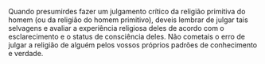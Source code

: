 ﻿Quando presumirdes fazer um julgamento crítico da religião primitiva do homem (ou da religião do homem primitivo), deveis lembrar de julgar tais selvagens e avaliar a experiência religiosa deles de acordo com o esclarecimento e o status de consciência deles. Não cometais o erro de julgar a religião de alguém pelos vossos próprios padrões de conhecimento e verdade.
